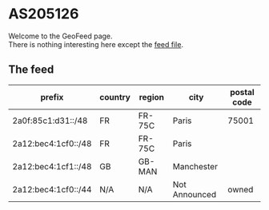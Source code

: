# AS205126
Welcome to the GeoFeed page.\
There is nothing interesting here except the [feed file](/feed.csv).

## The feed

| prefix             | country | region |    city    | postal code |
|--------------------|---------|--------|------------|-------------|
| 2a0f:85c1:d31::/48 | FR      | FR-75C | Paris      | 75001       |
| 2a12:bec4:1cf0::/48| FR      | FR-75C | Paris      |             |
| 2a12:bec4:1cf1::/48| GB      | GB-MAN | Manchester |             |
| 2a12:bec4:1cf0::/44 | N/A     | N/A     | Not Announced | owned     |